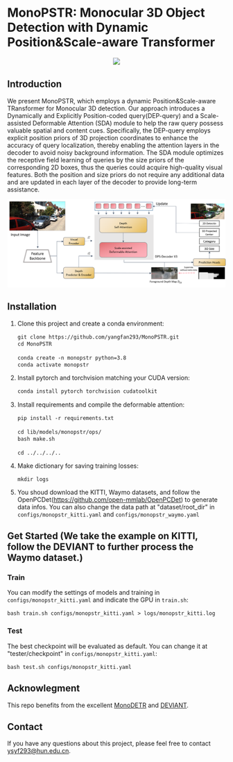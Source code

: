# MonoPSTR: Monocular 3D Object Detection with Dynamic Position&Scale-aware Transformer
<div align="center">
  <img src="https://github.com/yangfan293/MonoPSTR/assets/93640743/5fa921b1-bb71-44c0-91df-6a0aef40c14e" width="500"/>
</div>

## Introduction
We present MonoPSTR, which employs a dynamic Position&Scale-aware TRansformer for Monocular 3D detection. Our approach introduces a Dynamically and Explicitly Position-coded query(DEP-query) and a Scale-assisted Deformable Attention (SDA) module to help the raw query possess valuable spatial and content cues. Specifically, the DEP-query employs explicit position priors of 3D projection coordinates to enhance the accuracy of query localization, thereby enabling the attention layers in the decoder to avoid noisy background information. The SDA module optimizes the receptive field learning of queries by the size priors of the corresponding 2D boxes, thus the queries could acquire high-quality visual features. Both the position and size priors do not require any additional data and are updated in each layer of the decoder to provide long-term assistance.
<div align="center">
  <img src="pipline.png" width="800"/>
</div>

## Installation
1. Clone this project and create a conda environment:
    ```
    git clone https://github.com/yangfan293/MonoPSTR.git
    cd MonoPSTR

    conda create -n monopstr python=3.8
    conda activate monopstr
    ```
    
2. Install pytorch and torchvision matching your CUDA version:
    ```bash
    conda install pytorch torchvision cudatoolkit
    ```
    
3. Install requirements and compile the deformable attention:
    ```
    pip install -r requirements.txt

    cd lib/models/monopstr/ops/
    bash make.sh
    
    cd ../../../..
    ```
    
4. Make dictionary for saving training losses:
    ```
    mkdir logs
    ```
 
5. You shoud download the KITTI, Waymo datasets, and follow the OpenPCDet(https://github.com/open-mmlab/OpenPCDet) to generate data infos.
   You can also change the data path at "dataset/root_dir" in `configs/monopstr_kitti.yaml` and `configs/monopstr_waymo.yaml`
    
## Get Started (We take the example on KITTI, follow the DEVIANT to further process the Waymo dataset.)

### Train
You can modify the settings of models and training in `configs/monopstr_kitti.yaml` and indicate the GPU in `train.sh`:

    bash train.sh configs/monopstr_kitti.yaml > logs/monopstr_kitti.log
   
### Test
The best checkpoint will be evaluated as default. You can change it at "tester/checkpoint" in `configs/monopstr_kitti.yaml`:

    bash test.sh configs/monopstr_kitti.yaml


## Acknowlegment
This repo benefits from the excellent [MonoDETR](https://github.com/ZrrSkywalker/MonoDETR) and [DEVIANT](https://github.com/abhi1kumar/DEVIANT).


## Contact
If you have any questions about this project, please feel free to contact ysyf293@hun.edu.cn.
